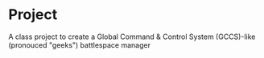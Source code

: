 # Project
 A class project to create a Global Command & Control System (GCCS)-like (pronouced "geeks") battlespace manager
